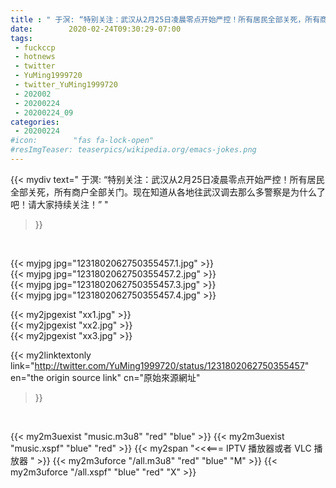 ```yaml
---
title : " 于溟: “特别关注：武汉从2月25日凌晨零点开始严控！所有居民全部关死，所有商户全部关门。现在知道从各地往武汉调去那么多警察是为什么了吧！请大家持续关注！”  "
date:        2020-02-24T09:30:29-07:00
tags:
 - fuckccp
 - hotnews
 - twitter
 - YuMing1999720
 - twitter_YuMing1999720
 - 202002
 - 20200224
 - 20200224_09
categories:
 - 20200224
#icon:        "fas fa-lock-open"
#resImgTeaser: teaserpics/wikipedia.org/emacs-jokes.png
---
```


{{< mydiv text=" 于溟: “特别关注：武汉从2月25日凌晨零点开始严控！所有居民全部关死，所有商户全部关门。现在知道从各地往武汉调去那么多警察是为什么了吧！请大家持续关注！”  "
>}}
<br>


 {{< myjpg jpg="1231802062750355457.1.jpg" >}}<br>  {{< myjpg jpg="1231802062750355457.2.jpg" >}}<br>  {{< myjpg jpg="1231802062750355457.3.jpg" >}}<br>  {{< myjpg jpg="1231802062750355457.4.jpg" >}}<br> 

{{< my2jpgexist "xx1.jpg" >}}<br>
{{< my2jpgexist "xx2.jpg" >}}<br>
{{< my2jpgexist "xx3.jpg" >}}<br>


{{< my2linktextonly link="http://twitter.com/YuMing1999720/status/1231802062750355457"
en="the origin source link" cn="原始來源網址"
>}}


<br>

{{< my2m3uexist "music.m3u8" "red"  "blue" >}} {{< my2m3uexist "music.xspf" "blue" "red"  >}} {{< my2span "<<<=== IPTV 播放器或者 VLC 播放器 " >}} {{< my2m3uforce "/all.m3u8" "red"  "blue" "M" >}} {{< my2m3uforce "/all.xspf" "blue" "red"  "X" >}} 
